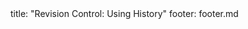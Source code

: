 <frontmatter>
title: "Revision Control: Using History"
footer: footer.md
</frontmatter>

<include src="unit-inPage-asFlat.md" boilerplate />